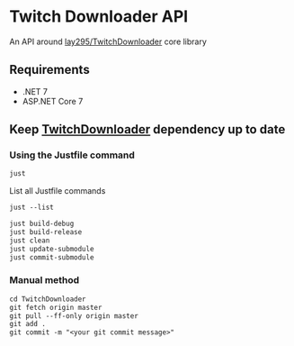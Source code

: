 # Twitch Downloader API

An API around [lay295/TwitchDownloader](https://github.com/lay295/TwitchDownloader) core library

## Requirements

- .NET 7
- ASP.NET Core 7

## Keep [TwitchDownloader](https://github.com/lay295/TwitchDownloader) dependency up to date

### Using the Justfile command

   ```txt
   just
   ```

   List all Justfile commands
   ```txt
   just --list
   
   just build-debug
   just build-release
   just clean
   just update-submodule
   just commit-submodule
   ```

### Manual method

   ```txt
   cd TwitchDownloader
   git fetch origin master
   git pull --ff-only origin master
   git add .
   git commit -m "<your git commit message>"
   ```